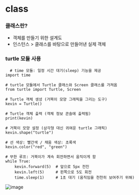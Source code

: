 class
==

### 클래스란?
+ 객체를 만들기 위한 설계도
+ 인스턴스 > 클래스를 바탕으로 만들어낸 실제 객체

### turtle 모듈 사용
```
  # time 모듈: 일정 시간 대기(sleep) 기능을 제공
import time

# turtle 모듈에서 Turtle 클래스와 Screen 클래스를 가져옴
from turtle import Turtle, Screen

# Turtle 객체 생성 (거북이 모양 그래픽을 그리는 도구)
kevin = Turtle()

# Turtle 객체 출력 (객체 정보 콘솔에 출력됨)
print(kevin)

# 거북이 모양 설정 (삼각형 대신 귀여운 turtle 그래픽)
kevin.shape("turtle")

# 선 색상: 빨간색 / 채움 색상: 초록색
kevin.color("red", "green")

# 무한 루프: 거북이가 계속 회전하면서 움직이게 함
while True:
    kevin.forward(5)  # 앞으로 5px 전진
    kevin.left(5)     # 왼쪽으로 5도 회전
    time.sleep(1)     # 1초 대기 (움직임을 천천히 보여주기 위해)
```
![image](https://github.com/user-attachments/assets/d91df681-a41c-40d1-b738-a8aaa1b61588)
